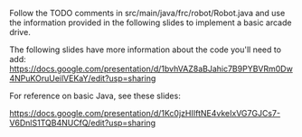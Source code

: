 Follow the TODO comments in src/main/java/frc/robot/Robot.java and use the information provided in the following slides to implement a basic arcade drive.

The following slides have more information about the code you'll need to add:
https://docs.google.com/presentation/d/1bvhVAZ8aBJahic7B9PYBVRm0Dw4NPuKOruUeilVEKaY/edit?usp=sharing

For reference on basic Java, see these slides:

https://docs.google.com/presentation/d/1Kc0jzHIIftNE4vkeIxVG7GJCs7-V6DnlS1TQB4NUCfQ/edit?usp=sharing
